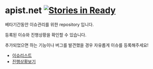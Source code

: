 # apist.net  [![Stories in Ready](https://badge.waffle.io/subicura/apist.png?label=ready)](https://waffle.io/subicura/apist)

베타기간동안 이슈관리를 위한 repository 입니다.

등록된 이슈와 진행상황을 확인할 수 있습니다.

추가되었으면 하는 기능이나 버그를 발견했을 경우 자유롭게 이슈를 등록해주세요!

- [이슈리스트](https://github.com/subicura/apist/issues)
- [진행상황보기](https://waffle.io/subicura/apist)
